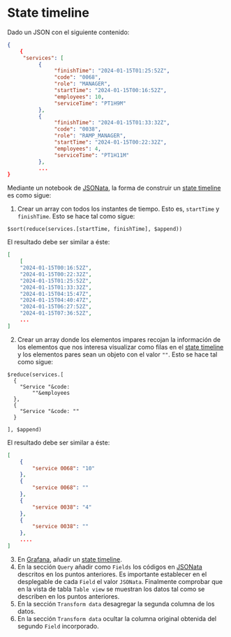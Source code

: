 # State timeline

Dado un JSON con el siguiente contenido:
```json
{
    {
     "services": [
          {
               "finishTime": "2024-01-15T01:25:52Z",
               "code": "0068",
               "role": "MANAGER",
               "startTime": "2024-01-15T00:16:52Z",
               "employees": 10,
               "serviceTime": "PT1H9M"
          },
          {
               "finishTime": "2024-01-15T01:33:32Z",
               "code": "0038",
               "role": "RAMP_MANAGER",
               "startTime": "2024-01-15T00:22:32Z",
               "employees": 4,
               "serviceTime": "PT1H11M"
          },
          ...
}
```

Mediante un notebook de [JSONata](https://jsonata.org), la forma de construir un [state timeline](https://grafana.com/docs/grafana/latest/panels-visualizations/visualizations/state-timeline/) es como sigue:
1. Crear un array con todos los instantes de tiempo. Esto es, `startTime` y `finishTime`. Esto se hace tal como sigue:
```shell
$sort(reduce(services.[startTime, finishTime], $append))
```

El resultado debe ser similar a éste:
```json
[
    [
	"2024-01-15T00:16:52Z",
	"2024-01-15T00:22:32Z",
	"2024-01-15T01:25:52Z",
	"2024-01-15T01:33:32Z",
	"2024-01-15T04:15:47Z",
	"2024-01-15T04:40:47Z",
	"2024-01-15T06:27:52Z",
	"2024-01-15T07:36:52Z",
    ...
]
```
2. Crear un array donde los elementos impares recojan la información de los elementos que nos interesa visualizar como filas en el [state timeline](https://grafana.com/docs/grafana/latest/panels-visualizations/visualizations/state-timeline/) y los elementos pares sean un objeto con el valor `""`. Esto se hace tal como sigue:
```shell
$reduce(services.[
  {
    "Service "&code:
        ""&employees
  },
  {
    "Service "&code: ""
  }
  
], $append)
```
El resultado debe ser similar a éste:
```json
[
	{
		"service 0068": "10"
	},
	{
		"service 0068": ""
	},
	{
		"service 0038": "4"
	},
	{
		"service 0038": ""
	},
    ....
]
```

3. En [Grafana](https://grafana.com), añadir un [state timeline](https://grafana.com/docs/grafana/latest/panels-visualizations/visualizations/state-timeline/).
4. En la sección `Query` añadir como `Fields` los códigos en [JSONata](https://jsonata.org) descritos en los puntos anteriores. Es importante establecer en el desplegable de cada `Field` el valor `JSONata`. Finalmente comprobar que en la vista de tabla `Table view` se muestran los datos tal como se describen en los puntos anteriores.
5. En la sección `Transform data` desagregar la segunda columna de los datos.
6. En la sección `Transform data` ocultar la columna original obtenida del segundo `Field` incorporado.